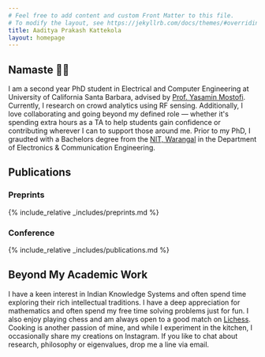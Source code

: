 ```yaml
---
# Feel free to add content and custom Front Matter to this file.
# To modify the layout, see https://jekyllrb.com/docs/themes/#overriding-theme-defaults
title: Aaditya Prakash Kattekola
layout: homepage
---
```

## Namaste 🙏🏽

I am a second year PhD student in Electrical and Computer Engineering at University of California Santa Barbara, advised by [Prof. Yasamin Mostofi](https://web.ece.ucsb.edu/~ymostofi/). Currently, I research on crowd analytics using RF sensing. Additionally, I love collaborating and going beyond my defined role — whether it's spending extra hours as a TA to help students gain confidence or contributing wherever I can to support those around me. Prior to my PhD, I graudted with a Bachelors degree from the [NIT, Warangal](https://www.nitw.ac.in) in the Department of Electronics & Communication Engineering.

## Publications

### Preprints

{% include_relative _includes/preprints.md %}

### Conference

{% include_relative _includes/publications.md %}


## Beyond My Academic Work

 I have a keen interest in Indian Knowledge Systems and often spend time exploring their rich intellectual traditions. I have a deep appreciation for mathematics and often spend my free time solving problems just for fun. I also enjoy playing chess and am always open to a good match on [Lichess](https://lichess.org/@/AadityaP). Cooking is another passion of mine, and while I experiment in the kitchen, I occasionally share my creations on Instagram. If you like to chat about research, philosophy or eigenvalues, drop me a line via email.

<!--
You can use HTML elements in Markdown, such as the comment element, and they won't be affected by a markdown parser. However, if you create an HTML element in your markdown file, you cannot use markdown syntax within that element's contents.
-->
